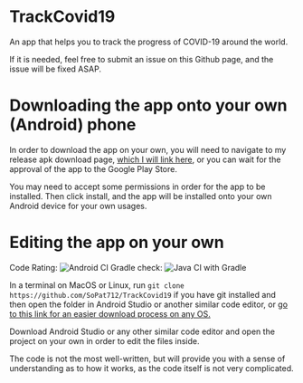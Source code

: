 # TrackCovid19
An app that helps you to track the progress of COVID-19 around the world.

If it is needed, feel free to submit an issue on this Github page, and the issue will be fixed ASAP.

# Downloading the app onto your own (Android) phone

In order to download the app on your own, you will need to navigate to my release apk download page, [which I will link here](https://github.com/SoPat712/TrackCovid19/releases/download/v1.4/TrackCovid19.apk), or you can wait for the approval of the app to the Google Play Store.

You may need to accept some permissions in order for the app to be installed. Then click install, and the app will be installed onto your own Android device for your own usages.

# Editing the app on your own

Code Rating: ![Android CI](https://github.com/SoPat712/TrackCovid19/workflows/Android%20CI/badge.svg) 
Gradle check: ![Java CI with Gradle](https://github.com/SoPat712/TrackCovid19/workflows/Java%20CI%20with%20Gradle/badge.svg)

In a terminal on MacOS or Linux, run ```git clone https://github.com/SoPat712/TrackCovid19``` if you have git installed and then open the folder in Android Studio or another similar code editor, or [go to this link for an easier download process on any OS.](https://github.com/SoPat712/TrackCovid19/archive/master.zip)

Download Android Studio or any other similar code editor and open the project on your own in order to edit the files inside.

The code is not the most well-written, but will provide you with a sense of understanding as to how it works, as the code itself is not very complicated.
